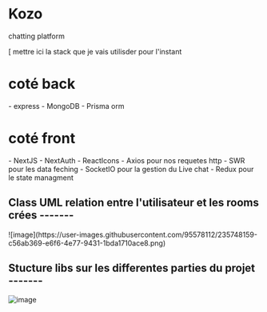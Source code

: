 # Kozo
chatting platform 

[ mettre ici la stack que je vais utilisder pour l'instant 



<h1>coté back</h1>
- express
- MongoDB
- Prisma orm 
 <h1>coté front</h1>
    - NextJS
    - NextAuth
    - ReactIcons
    - Axios pour nos requetes http
    - SWR pour les data feching
    - SocketIO pour la gestion du Live chat
    - Redux pour le state managment
                    
  
<h2>Class UML relation entre l'utilisateur et les rooms crées -------</h2>
![image](https://user-images.githubusercontent.com/95578112/235748159-c56ab369-e6f6-4e77-9431-1bda1710ace8.png)

<h2>Stucture libs sur les differentes parties du projet -------</h2>

![image](https://user-images.githubusercontent.com/95578112/235750187-13e8eb94-f85b-4a56-8d62-a5d12d1fcddb.png)
